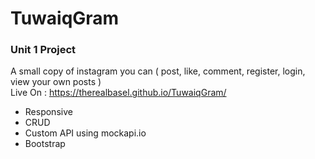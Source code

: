 # TuwaiqGram
### Unit 1 Project

A small copy of instagram you can ( post, like, comment, register, login, view your own posts )<br>
Live On : https://therealbasel.github.io/TuwaiqGram/

* Responsive 
* CRUD 
* Custom API using mockapi.io 
* Bootstrap 
